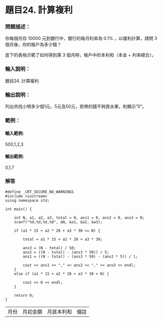 # 題目24. 計算複利
### 問題描述：
你每個月存 10000 元到銀行中，銀行的每月利率為 0.1% ，以複利計算，請問 3 個月後，你的帳戶為多少錢？
<table>
<tr>
<td>月份</td>
<td>月初金額</td>
<td>月底本利和</td>
<td>備註</td>
底下的表格示範了如何得到第 3 個月時，帳戶中的本利和（本金 + 利率總合）。

### 輸入說明：
題目24. 計算複利
### 輸出說明：
列出共找小明多少個1元，5元及50元，若帶的錢不夠買水果，則顯示”0”。

### 範例：
#### 輸入範例:
500,1,2,3

#### 輸出範例:
0,1,7

### 解答
```
#define _CRT_SECURE_NO_WARNINGS
#include <iostream>  
using namespace std;

int main() {

    int N, a1, a2, a3, total = 0, ans1 = 0, ans2 = 0, ans3 = 0;
    scanf("%d,%d,%d,%d", &N, &a1, &a2, &a3);

    if (a1 * 15 + a2 * 20 + a3 * 30 <= N) {

        total = a1 * 15 + a2 * 20 + a3 * 30;

        ans3 = (N - total) / 50;
        ans2 = ((N - total) - (ans3 * 50)) / 5;
        ans1 = ((N - total) - (ans3 * 50) - (ans2 * 5)) / 1;

        cout << ans1 << "," << ans2 << "," << ans3 << endl;
    }
    else if (a1 * 15 + a2 * 20 + a3 * 30 > N) {

        cout << 0 << endl;
    }

    return 0;
}
```
